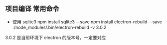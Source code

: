 
## 项目编译 常用命令
- 使用 sqlite3 
npm install sqlite3 --save
npm install electron-rebuild --save
./node_modules/.bin/electron-rebuild -v 3.0.2

3.0.2 是当前环境下 electron 的版本号，一定要对应